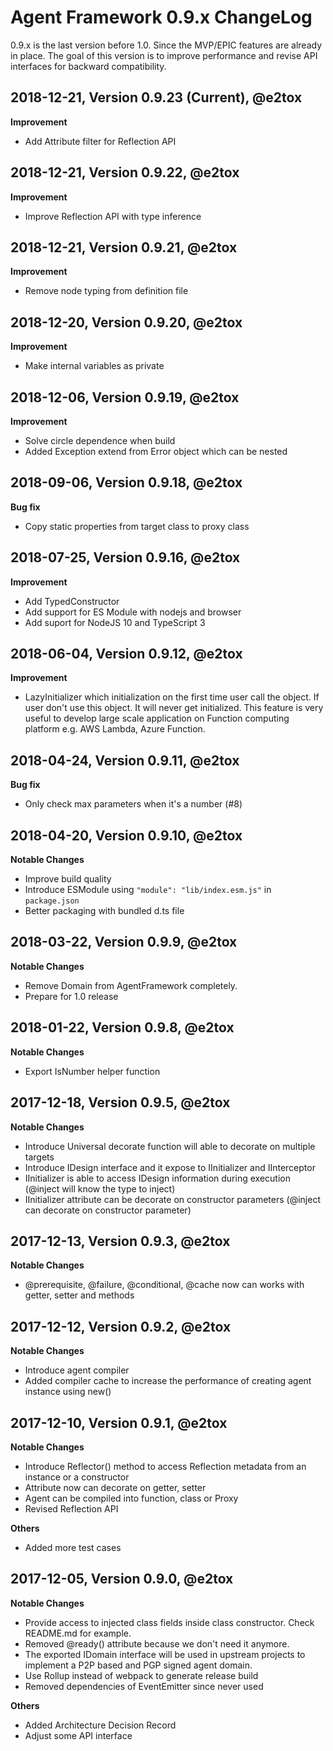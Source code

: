 # Agent Framework 0.9.x ChangeLog

0.9.x is the last version before 1.0. Since the MVP/EPIC features are already in place.
The goal of this version is to improve performance and revise API interfaces for backward compatibility.

## 2018-12-21, Version 0.9.23 (Current), @e2tox

**Improvement**

- Add Attribute filter for Reflection API

## 2018-12-21, Version 0.9.22, @e2tox

**Improvement**

- Improve Reflection API with type inference

## 2018-12-21, Version 0.9.21, @e2tox

**Improvement**

- Remove node typing from definition file

## 2018-12-20, Version 0.9.20, @e2tox

**Improvement**

- Make internal variables as private

## 2018-12-06, Version 0.9.19, @e2tox

**Improvement**

- Solve circle dependence when build
- Added Exception extend from Error object which can be nested

## 2018-09-06, Version 0.9.18, @e2tox

**Bug fix**

- Copy static properties from target class to proxy class

## 2018-07-25, Version 0.9.16, @e2tox

**Improvement**

- Add TypedConstructor
- Add support for ES Module with nodejs and browser
- Add suport for NodeJS 10 and TypeScript 3

## 2018-06-04, Version 0.9.12, @e2tox

**Improvement**

- LazyInitializer which initialization on the first time user call the object. If user don't use this object. It will never get initialized. This feature is very useful to develop large scale application on Function computing platform e.g. AWS Lambda, Azure Function.

## 2018-04-24, Version 0.9.11, @e2tox

**Bug fix**

- Only check max parameters when it's a number (#8)

## 2018-04-20, Version 0.9.10, @e2tox

**Notable Changes**

- Improve build quality
- Introduce ESModule using `"module": "lib/index.esm.js"` in `package.json`
- Better packaging with bundled d.ts file

## 2018-03-22, Version 0.9.9, @e2tox

**Notable Changes**

- Remove Domain from AgentFramework completely.
- Prepare for 1.0 release

## 2018-01-22, Version 0.9.8, @e2tox

**Notable Changes**

- Export IsNumber helper function

## 2017-12-18, Version 0.9.5, @e2tox

**Notable Changes**

- Introduce Universal decorate function will able to decorate on multiple targets
- Introduce IDesign interface and it expose to IInitializer and IInterceptor
- IInitializer is able to access IDesign information during execution (@inject will know the type to inject)
- IInitializer attribute can be decorate on constructor parameters (@inject can decorate on constructor parameter)

## 2017-12-13, Version 0.9.3, @e2tox

**Notable Changes**

- @prerequisite, @failure, @conditional, @cache now can works with getter, setter and methods

## 2017-12-12, Version 0.9.2, @e2tox

**Notable Changes**

- Introduce agent compiler
- Added compiler cache to increase the performance of creating agent instance using new()

## 2017-12-10, Version 0.9.1, @e2tox

**Notable Changes**

- Introduce Reflector() method to access Reflection metadata from an instance or a constructor
- Attribute now can decorate on getter, setter
- Agent can be compiled into function, class or Proxy
- Revised Reflection API

**Others**

- Added more test cases

## 2017-12-05, Version 0.9.0, @e2tox

**Notable Changes**

- Provide access to injected class fields inside class constructor. Check README.md for example.
- Removed @ready() attribute because we don't need it anymore.
- The exported IDomain interface will be used in upstream projects to implement a P2P based and PGP signed agent domain.
- Use Rollup instead of webpack to generate release build
- Removed dependencies of EventEmitter since never used

**Others**

- Added Architecture Decision Record
- Adjust some API interface
